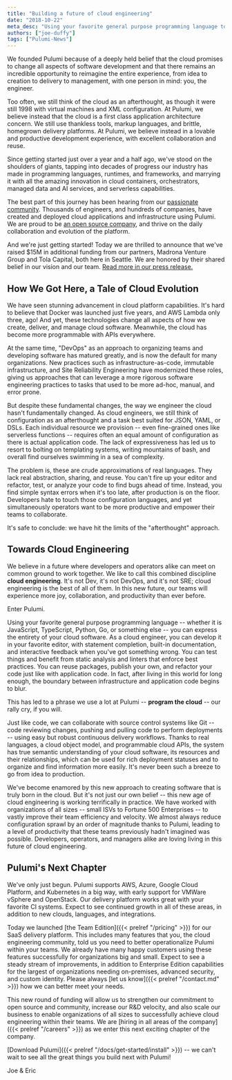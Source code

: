 ```yaml
---
title: "Building a future of cloud engineering"
date: "2018-10-22"
meta_desc: "Using your favorite general purpose programming language to define your cloud infrastructure and applications. Program the cloud with Pulumi."
authors: ["joe-duffy"]
tags: ["Pulumi-News"]
---
```



We founded Pulumi because of a deeply held belief that the cloud
promises to change all aspects of software development and that there
remains an incredible opportunity to reimagine the entire experience,
from idea to creation to delivery to management, with one person in
mind: you, the engineer.
<!--more-->

Too often, we still think of the cloud as an afterthought, as though it
were still 1998 with virtual machines and XML configuration. At Pulumi,
we believe instead that the cloud is a first class application
architecture concern. We still use thankless tools, markup languages,
and brittle, homegrown delivery platforms. At Pulumi, we believe instead
in a lovable and productive development experience, with excellent
collaboration and reuse.

Since getting started just over a year and a half ago, we've stood on
the shoulders of giants, tapping into decades of progress our industry
has made in programming languages, runtimes, and frameworks, and
marrying it with all the amazing innovation in cloud containers,
orchestrators, managed data and AI services, and serverless
capabilities.

The best part of this journey has been hearing from our [passionate
community](https://slack.pulumi.com/). Thousands of engineers, and
hundreds of companies, have created and deployed cloud applications and
infrastructure using Pulumi. We are proud to be [an open source
company](https://github.com/pulumi/pulumi), and thrive on the daily
collaboration and evolution of the platform.

And we're just getting started! Today we are thrilled to announce that
we've raised $15M in additional funding from our partners, Madrona
Venture Group and Tola Capital, both here in Seattle. We are honored by
their shared belief in our vision and our team. [Read more in our press
release.](https://info.pulumi.com/press-release/pulumi-announces-15m-in-series-a-funding-to-accelerate-development-and-adoption-of-its-cloud-native-development-platform)

## How We Got Here, a Tale of Cloud Evolution

We have seen stunning advancement in cloud platform capabilities. It's
hard to believe that Docker was launched just five years, and AWS Lambda
only three, ago! And yet, these technologies change all aspects of how
we create, deliver, and manage cloud software. Meanwhile, the cloud has
become more programmable with APIs everywhere.

At the same time, "DevOps" as an approach to organizing teams and
developing software has matured greatly, and is now the default for many
organizations. New practices such as infrastructure-as-code, immutable
infrastructure, and Site Reliability Engineering have modernized these
roles, giving us approaches that can leverage a more rigorous software
engineering practices to tasks that used to be more ad-hoc, manual, and
error prone.

But despite these fundamental changes, the way we engineer the cloud
hasn't fundamentally changed. As cloud engineers, we still think of configuration as an
afterthought and a task best suited for JSON, YAML, or DSLs. Each
individual resource we provision -- even fine-grained ones like
serverless functions -- requires often an equal amount of configuration
as there is actual application code. The lack of expressiveness has led
us to resort to bolting on templating systems, writing mountains of
bash, and overall find ourselves swimming in a sea of complexity.

The problem is, these are crude approximations of real languages. They
lack real abstraction, sharing, and reuse. You can't fire up your editor
and refactor, test, or analyze your code to find bugs ahead of time.
Instead, you find simple syntax errors when it's too late, after
production is on the floor. Developers hate to touch those configuration
languages, and yet simultaneously operators want to be more productive
and empower their teams to collaborate.

It's safe to conclude: we have hit the limits of the "afterthought"
approach.

## Towards Cloud Engineering

We believe in a future where developers and operators alike can meet on
common ground to work together. We like to call this combined discipline
**cloud engineering**. It's not Dev, it's not DevOps, and it's not
SRE; cloud engineering is the best of all of them. In this new future, our teams will
experience more joy, collaboration, and productivity than ever before.

Enter Pulumi.

Using your favorite general purpose programming language -- whether it
is JavaScript, TypeScript, Python, Go, or something else -- you can
express the entirety of your cloud software. As a cloud engineer, you can develop it in your
favorite editor, with statement completion, built-in documentation, and
interactive feedback when you've got something wrong. You can test
things and benefit from static analysis and linters that enforce best
practices. You can reuse packages, publish your own, and refactor your
code just like with application code. In fact, after living in this
world for long enough, the boundary between infrastructure and
application code begins to blur.

This has led to a phrase we use a lot at Pulumi -- **program the
cloud** -- our rally cry, if you will.

Just like code, we can collaborate with source control systems like Git
-- code reviewing changes, pushing and pulling code to perform
deployments -- using easy but robust continuous delivery workflows.
Thanks to real languages, a cloud object model, and programmable cloud
APIs, the system has true semantic understanding of your cloud software,
its resources and their relationships, which can be used for rich
deployment statuses and to organize and find information more easily.
It's never been such a breeze to go from idea to production.

We've become enamored by this new approach to creating software that is
truly born in the cloud. But it's not just our own belief -- this new age of cloud engineering is
working terrifically in practice. We have worked with organizations of
all sizes -- small ISVs to Fortune 500 Enterprises -- to vastly
improve their team efficiency and velocity. We almost always reduce
configuration sprawl by an order of magnitude thanks to Pulumi, leading
to a level of productivity that these teams previously hadn't imagined
was possible. Developers, operators, and managers alike are loving
living in this future of cloud engineering.

## Pulumi's Next Chapter

We've only just begun. Pulumi supports AWS, Azure, Google Cloud
Platform, and Kubernetes in a big way, with early support for VMWare
vSphere and OpenStack. Our delivery platform works great with your
favorite CI systems. Expect to see continued growth in all of these
areas, in addition to new clouds, languages, and integrations.

Today we launched [the Team Edition]({{< prelref "/pricing" >}}) for our
SaaS delivery platform. This includes many features that you, the cloud engineering
community, told us you need to better operationalize Pulumi within your
teams. We already have many happy customers using these features
successfully for organizations big and small. Expect to see a steady
stream of improvements, in addition to Enterprise Edition capabilities
for the largest of organizations needing on-premises, advanced security,
and custom identity. Please always [let us
know]({{< prelref "/contact.md" >}}) how we can better meet your
needs.

This new round of funding will allow us to strengthen our commitment to
open source and community, increase our R&D velocity, and also scale our
business to enable organizations of all sizes to successfully achieve
cloud engineering within their teams. We are [hiring in all areas of the
company]({{< prelref "/careers" >}}) as we enter this next exciting
chapter of the company.

[Download Pulumi]({{< prelref "/docs/get-started/install" >}}) -- we
can't wait to see all the great things you build next with Pulumi!

Joe & Eric
